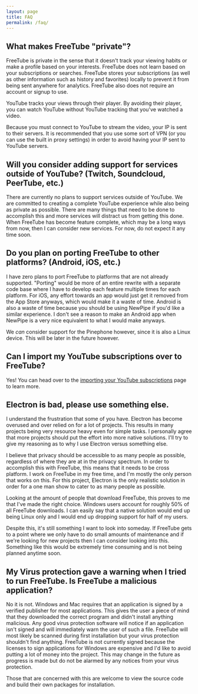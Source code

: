 ```yaml
---
layout: page
title: FAQ
permalink: /faq/
---
```


## What makes FreeTube "private"?
FreeTube is private in the sense that it doesn't track your viewing habits or make a profile based on your interests. FreeTube does not learn based on your subscriptions or searches. FreeTube stores your subscriptions (as well as other information such as history and favorites) locally to prevent it from being sent anywhere for analytics. FreeTube also does not require an account or signup to use.

YouTube tracks your views through their player. By avoiding their player, you can watch YouTube without YouTube tracking that you've watched a video.

Because you must connect to YouTube to stream the video, your IP is sent to their servers. It is recommended that you use some sort of VPN (or you can use the built in proxy settings) in order to avoid having your IP sent to YouTube servers.

## Will you consider adding support for services outside of YouTube? (Twitch, Soundcloud, PeerTube, etc.)
There are currently no plans to support services outside of YouTube. We are committed to creating a complete YouTube experience while also being as private as possible. There are many things that need to be done to accomplish this and more services will distract us from getting this done. When FreeTube has become feature complete, which may be a long ways from now, then I can consider new services.  For now, do not expect it any time soon.

## Do you plan on porting FreeTube to other platforms? (Android, iOS, etc.)
I have zero plans to port FreeTube to platforms that are not already supported. "Porting" would be more of an entire rewrite with a separate code base where I have to develop each feature multiple times for each platform. For iOS, any effort towards an app would just get it removed from the App Store anyways, which would make it a waste of time. Android is also a waste of time because you should be using NewPipe if you'd like a similar experience. I don't see a reason to make an Android app when NewPipe is a very nice equivalent to what I would make anyways.

We _can_ consider support for the Pinephone however, since it is also a Linux device. This will be later in the future however.

## Can I import my YouTube subscriptions over to FreeTube?
Yes! You can head over to the [importing your YouTube subscriptions](/usage/importing-subscriptions) page to learn more.

## Electron is bad, please use something else.
I understand the frustration that some of you have.  Electron has become overused and over relied on for a lot of projects.  This results in many projects being very resource heavy even for simple tasks.  I personally agree that more projects should put the effort into more native solutions.  I'll try to give my reasoning as to why I use Electron versus something else.

I believe that privacy should be accessible to as many people as possible, regardless of where they are at in the privacy spectrum. In order to accomplish this with FreeTube, this means that it needs to be cross platform.  I work on FreeTube in my free time, and I'm mostly the only person that works on this.  For this project, Electron is the only realistic solution in order for a one man show to cater to as many people as possible.

Looking at the amount of people that download FreeTube, this proves to me that I've made the right choice.  Windows users account for roughly 50% of all FreeTube downloads.  I can easily say that a native solution would end up being Linux only and I would end up dropping support for half of my users.

Despite this, it's still something I want to look into someday.  If FreeTube gets to a point where we only have to do small amounts of maintenance and if we're looking for new projects then I can consider looking into this.  Something like this would be extremely time consuming and is not being planned anytime soon.

## My Virus protection gave a warning when I tried to run FreeTube.  Is FreeTube a malicious application?
No it is not.  Windows and Mac requires that an application is signed by a verified publisher for most applications.  This gives the user a piece of mind that they downloaded the correct program and didn't install anything malicious.  Any good virus protection software will notice if an application isn't signed and will immediately warn the user of such a file.  FreeTube will most likely be scanned during first installation but your virus protection shouldn't find anything.  FreeTube is not currently signed because the licenses to sign applications for Windows are expensive and I'd like to avoid putting a lot of money into the project.  This may change in the future as progress is made but do not be alarmed by any notices from your virus protection.

Those that are concerned with this are welcome to view the source code and build their own packages for installation.
